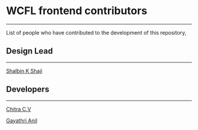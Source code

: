 # WCFL frontend contributors
---

List of people who have contributed to the development of this repository,

## Design Lead ##
---

[Shalbin K Shaji](https://github.com/shalbin)  

## Developers ##
---

[Chitra C.V](https://github.com/Chithracv) 

[Gayathri Anil](https://github.com/GayathriAnil)
